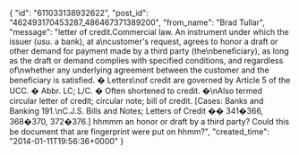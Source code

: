  {
   "id": "611033138932622",
   "post_id": "462493170453287_486467371389200",
   "from_name": "Brad Tullar",
   "message": "letter of credit.Commercial law. An instrument under which the issuer (usu. a bank), at a\ncustomer's request, agrees to honor a draft or other demand for payment made by a third party (the\nbeneficiary), as long as the draft or demand complies with specified conditions, and regardless of\nwhether any underlying agreement between the customer and the beneficiary is satisfied. � Letters\nof credit are governed by Article 5 of the UCC. � Abbr. LC; L/C. � Often shortened to credit. �\nAlso termed circular letter of credit; circular note; bill of credit. [Cases: Banks and Banking 191.\nC.J.S. Bills and Notes; Letters of Credit �� 341�366, 368�370, 372�376.] hhmmm an honor or draft by a third party? Could this be document that are fingerprint were put on hhmm?",
   "created_time": "2014-01-11T19:56:36+0000"
 }

